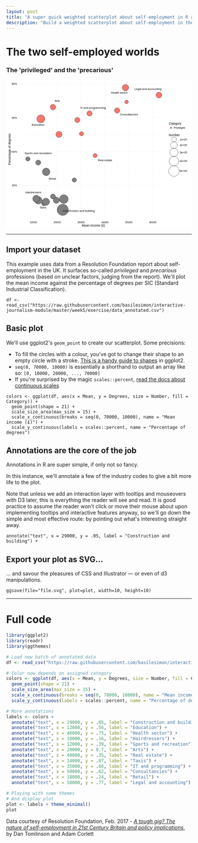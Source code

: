 ```yaml
---
layout: post
title: "A super quick weighted scatterplot about self-employment in R and ggplot2"
description: "Build a weighted scatterplot about self-employment in the UK in no time with R and charting package ggplot2"
---
```


# The two self-employed worlds

### The 'privileged' and the 'precarious'


<svg xmlns='http://www.w3.org/2000/svg' xmlns:xlink='http://www.w3.org/1999/xlink' viewBox='0 0 720.00 576.00'>
<defs>
  <style type='text/css'>
    line, polyline, path, rect, circle {
      fill: none;
      stroke: #000000;
      stroke-linecap: round;
      stroke-linejoin: round;
      stroke-miterlimit: 10.00;
    }
  </style>
</defs>
<rect width='100%' height='100%' style='stroke: none; fill: #FFFFFF;'/>
<defs>
  <clipPath id='cpNTguNTUwMXw2MTcuODM3fDUzMC4zMDh8NS45Nzc1OA=='>
    <rect x='58.55' y='5.98' width='559.29' height='524.33' />
  </clipPath>
</defs>
<polyline points='58.55,473.75 617.84,473.75 ' style='stroke-width: 1.07; stroke: #FAFAFA; stroke-linecap: butt;' clip-path='url(#cpNTguNTUwMXw2MTcuODM3fDUzMC4zMDh8NS45Nzc1OA==)' />
<polyline points='58.55,342.83 617.84,342.83 ' style='stroke-width: 1.07; stroke: #FAFAFA; stroke-linecap: butt;' clip-path='url(#cpNTguNTUwMXw2MTcuODM3fDUzMC4zMDh8NS45Nzc1OA==)' />
<polyline points='58.55,211.92 617.84,211.92 ' style='stroke-width: 1.07; stroke: #FAFAFA; stroke-linecap: butt;' clip-path='url(#cpNTguNTUwMXw2MTcuODM3fDUzMC4zMDh8NS45Nzc1OA==)' />
<polyline points='58.55,81.00 617.84,81.00 ' style='stroke-width: 1.07; stroke: #FAFAFA; stroke-linecap: butt;' clip-path='url(#cpNTguNTUwMXw2MTcuODM3fDUzMC4zMDh8NS45Nzc1OA==)' />
<polyline points='58.96,530.31 58.96,5.98 ' style='stroke-width: 1.07; stroke: #FAFAFA; stroke-linecap: butt;' clip-path='url(#cpNTguNTUwMXw2MTcuODM3fDUzMC4zMDh8NS45Nzc1OA==)' />
<polyline points='151.60,530.31 151.60,5.98 ' style='stroke-width: 1.07; stroke: #FAFAFA; stroke-linecap: butt;' clip-path='url(#cpNTguNTUwMXw2MTcuODM3fDUzMC4zMDh8NS45Nzc1OA==)' />
<polyline points='244.25,530.31 244.25,5.98 ' style='stroke-width: 1.07; stroke: #FAFAFA; stroke-linecap: butt;' clip-path='url(#cpNTguNTUwMXw2MTcuODM3fDUzMC4zMDh8NS45Nzc1OA==)' />
<polyline points='336.90,530.31 336.90,5.98 ' style='stroke-width: 1.07; stroke: #FAFAFA; stroke-linecap: butt;' clip-path='url(#cpNTguNTUwMXw2MTcuODM3fDUzMC4zMDh8NS45Nzc1OA==)' />
<polyline points='429.55,530.31 429.55,5.98 ' style='stroke-width: 1.07; stroke: #FAFAFA; stroke-linecap: butt;' clip-path='url(#cpNTguNTUwMXw2MTcuODM3fDUzMC4zMDh8NS45Nzc1OA==)' />
<polyline points='522.19,530.31 522.19,5.98 ' style='stroke-width: 1.07; stroke: #FAFAFA; stroke-linecap: butt;' clip-path='url(#cpNTguNTUwMXw2MTcuODM3fDUzMC4zMDh8NS45Nzc1OA==)' />
<polyline points='614.84,530.31 614.84,5.98 ' style='stroke-width: 1.07; stroke: #FAFAFA; stroke-linecap: butt;' clip-path='url(#cpNTguNTUwMXw2MTcuODM3fDUzMC4zMDh8NS45Nzc1OA==)' />
<polyline points='58.55,408.29 617.84,408.29 ' style='stroke-width: 0.43; stroke: #E5E5E5; stroke-linecap: butt;' clip-path='url(#cpNTguNTUwMXw2MTcuODM3fDUzMC4zMDh8NS45Nzc1OA==)' />
<polyline points='58.55,277.37 617.84,277.37 ' style='stroke-width: 0.43; stroke: #E5E5E5; stroke-linecap: butt;' clip-path='url(#cpNTguNTUwMXw2MTcuODM3fDUzMC4zMDh8NS45Nzc1OA==)' />
<polyline points='58.55,146.46 617.84,146.46 ' style='stroke-width: 0.43; stroke: #E5E5E5; stroke-linecap: butt;' clip-path='url(#cpNTguNTUwMXw2MTcuODM3fDUzMC4zMDh8NS45Nzc1OA==)' />
<polyline points='58.55,15.55 617.84,15.55 ' style='stroke-width: 0.43; stroke: #E5E5E5; stroke-linecap: butt;' clip-path='url(#cpNTguNTUwMXw2MTcuODM3fDUzMC4zMDh8NS45Nzc1OA==)' />
<polyline points='105.28,530.31 105.28,5.98 ' style='stroke-width: 0.43; stroke: #E5E5E5; stroke-linecap: butt;' clip-path='url(#cpNTguNTUwMXw2MTcuODM3fDUzMC4zMDh8NS45Nzc1OA==)' />
<polyline points='197.93,530.31 197.93,5.98 ' style='stroke-width: 0.43; stroke: #E5E5E5; stroke-linecap: butt;' clip-path='url(#cpNTguNTUwMXw2MTcuODM3fDUzMC4zMDh8NS45Nzc1OA==)' />
<polyline points='290.58,530.31 290.58,5.98 ' style='stroke-width: 0.43; stroke: #E5E5E5; stroke-linecap: butt;' clip-path='url(#cpNTguNTUwMXw2MTcuODM3fDUzMC4zMDh8NS45Nzc1OA==)' />
<polyline points='383.22,530.31 383.22,5.98 ' style='stroke-width: 0.43; stroke: #E5E5E5; stroke-linecap: butt;' clip-path='url(#cpNTguNTUwMXw2MTcuODM3fDUzMC4zMDh8NS45Nzc1OA==)' />
<polyline points='475.87,530.31 475.87,5.98 ' style='stroke-width: 0.43; stroke: #E5E5E5; stroke-linecap: butt;' clip-path='url(#cpNTguNTUwMXw2MTcuODM3fDUzMC4zMDh8NS45Nzc1OA==)' />
<polyline points='568.52,530.31 568.52,5.98 ' style='stroke-width: 0.43; stroke: #E5E5E5; stroke-linecap: butt;' clip-path='url(#cpNTguNTUwMXw2MTcuODM3fDUzMC4zMDh8NS45Nzc1OA==)' />
<circle cx='194.54' cy='465.48' r='9.06pt' style='stroke-width: 0.71; fill: #7F7F7F;' clip-path='url(#cpNTguNTUwMXw2MTcuODM3fDUzMC4zMDh8NS45Nzc1OA==)' />
<circle cx='223.54' cy='460.95' r='12.75pt' style='stroke-width: 0.71; fill: #7F7F7F;' clip-path='url(#cpNTguNTUwMXw2MTcuODM3fDUzMC4zMDh8NS45Nzc1OA==)' />
<circle cx='219.29' cy='502.55' r='16.36pt' style='stroke-width: 0.71; fill: #7F7F7F;' clip-path='url(#cpNTguNTUwMXw2MTcuODM3fDUzMC4zMDh8NS45Nzc1OA==)' />
<circle cx='145.92' cy='477.99' r='6.51pt' style='stroke-width: 0.71; fill: #7F7F7F;' clip-path='url(#cpNTguNTUwMXw2MTcuODM3fDUzMC4zMDh8NS45Nzc1OA==)' />
<circle cx='263.99' cy='387.01' r='6.30pt' style='stroke-width: 0.71; fill: #7F7F7F;' clip-path='url(#cpNTguNTUwMXw2MTcuODM3fDUzMC4zMDh8NS45Nzc1OA==)' />
<circle cx='154.90' cy='355.59' r='11.07pt' style='stroke-width: 0.71; fill: #7F7F7F;' clip-path='url(#cpNTguNTUwMXw2MTcuODM3fDUzMC4zMDh8NS45Nzc1OA==)' />
<circle cx='154.19' cy='471.24' r='10.58pt' style='stroke-width: 0.71; fill: #7F7F7F;' clip-path='url(#cpNTguNTUwMXw2MTcuODM3fDUzMC4zMDh8NS45Nzc1OA==)' />
<circle cx='181.32' cy='450.73' r='7.32pt' style='stroke-width: 0.71; fill: #7F7F7F;' clip-path='url(#cpNTguNTUwMXw2MTcuODM3fDUzMC4zMDh8NS45Nzc1OA==)' />
<circle cx='323.19' cy='129.66' r='7.73pt' style='stroke-width: 0.71; fill: #F8766D;' clip-path='url(#cpNTguNTUwMXw2MTcuODM3fDUzMC4zMDh8NS45Nzc1OA==)' />
<circle cx='292.02' cy='208.09' r='6.08pt' style='stroke-width: 0.71; fill: #F8766D;' clip-path='url(#cpNTguNTUwMXw2MTcuODM3fDUzMC4zMDh8NS45Nzc1OA==)' />
<circle cx='344.92' cy='292.44' r='5.99pt' style='stroke-width: 0.71; fill: #F8766D;' clip-path='url(#cpNTguNTUwMXw2MTcuODM3fDUzMC4zMDh8NS45Nzc1OA==)' />
<circle cx='592.41' cy='58.41' r='8.43pt' style='stroke-width: 0.71; fill: #F8766D;' clip-path='url(#cpNTguNTUwMXw2MTcuODM3fDUzMC4zMDh8NS45Nzc1OA==)' />
<circle cx='430.38' cy='118.09' r='7.75pt' style='stroke-width: 0.71; fill: #F8766D;' clip-path='url(#cpNTguNTUwMXw2MTcuODM3fDUzMC4zMDh8NS45Nzc1OA==)' />
<circle cx='275.99' cy='154.99' r='7.45pt' style='stroke-width: 0.71; fill: #F8766D;' clip-path='url(#cpNTguNTUwMXw2MTcuODM3fDUzMC4zMDh8NS45Nzc1OA==)' />
<circle cx='204.67' cy='210.63' r='8.95pt' style='stroke-width: 0.71; fill: #F8766D;' clip-path='url(#cpNTguNTUwMXw2MTcuODM3fDUzMC4zMDh8NS45Nzc1OA==)' />
<circle cx='124.88' cy='465.83' r='10.92pt' style='stroke-width: 0.71; fill: #7F7F7F;' clip-path='url(#cpNTguNTUwMXw2MTcuODM3fDUzMC4zMDh8NS45Nzc1OA==)' />
<circle cx='466.82' cy='85.04' r='5.28pt' style='stroke-width: 0.71; fill: #F8766D;' clip-path='url(#cpNTguNTUwMXw2MTcuODM3fDUzMC4zMDh8NS45Nzc1OA==)' />
<circle cx='134.33' cy='150.59' r='11.58pt' style='stroke-width: 0.71; fill: #F8766D;' clip-path='url(#cpNTguNTUwMXw2MTcuODM3fDUzMC4zMDh8NS45Nzc1OA==)' />
<circle cx='462.70' cy='29.81' r='9.38pt' style='stroke-width: 0.71; fill: #F8766D;' clip-path='url(#cpNTguNTUwMXw2MTcuODM3fDUzMC4zMDh8NS45Nzc1OA==)' />
<circle cx='124.25' cy='319.59' r='7.45pt' style='stroke-width: 0.71; fill: #7F7F7F;' clip-path='url(#cpNTguNTUwMXw2MTcuODM3fDUzMC4zMDh8NS45Nzc1OA==)' />
<circle cx='181.47' cy='105.13' r='8.01pt' style='stroke-width: 0.71; fill: #F8766D;' clip-path='url(#cpNTguNTUwMXw2MTcuODM3fDUzMC4zMDh8NS45Nzc1OA==)' />
<circle cx='83.97' cy='305.38' r='6.30pt' style='stroke-width: 0.71; fill: #7F7F7F;' clip-path='url(#cpNTguNTUwMXw2MTcuODM3fDUzMC4zMDh8NS45Nzc1OA==)' />
<circle cx='116.59' cy='459.66' r='10.36pt' style='stroke-width: 0.71; fill: #7F7F7F;' clip-path='url(#cpNTguNTUwMXw2MTcuODM3fDUzMC4zMDh8NS45Nzc1OA==)' />
<g clip-path='url(#cpNTguNTUwMXw2MTcuODM3fDUzMC4zMDh8NS45Nzc1OA==)'><text x='219.24' y='510.41' style='font-size: 11.04px; font-family: Arial;' textLength='124.14px' lengthAdjust='spacingAndGlyphs'>Construction and building</text></g>
<g clip-path='url(#cpNTguNTUwMXw2MTcuODM3fDUzMC4zMDh8NS45Nzc1OA==)'><text x='99.35' y='176.58' style='font-size: 11.04px; font-family: Arial;' textLength='48.93px' lengthAdjust='spacingAndGlyphs'>Education</text></g>
<g clip-path='url(#cpNTguNTUwMXw2MTcuODM3fDUzMC4zMDh8NS45Nzc1OA==)'><text x='406.41' y='52.21' style='font-size: 11.04px; font-family: Arial;' textLength='64.81px' lengthAdjust='spacingAndGlyphs'>Health sector</text></g>
<g clip-path='url(#cpNTguNTUwMXw2MTcuODM3fDUzMC4zMDh8NS45Nzc1OA==)'><text x='74.11' y='438.41' style='font-size: 11.04px; font-family: Arial;' textLength='62.35px' lengthAdjust='spacingAndGlyphs'>Hairdressers</text></g>
<g clip-path='url(#cpNTguNTUwMXw2MTcuODM3fDUzMC4zMDh8NS45Nzc1OA==)'><text x='71.22' y='287.86' style='font-size: 11.04px; font-family: Arial;' textLength='105.17px' lengthAdjust='spacingAndGlyphs'>Sports and recreation</text></g>
<g clip-path='url(#cpNTguNTUwMXw2MTcuODM3fDUzMC4zMDh8NS45Nzc1OA==)'><text x='188.15' y='84.94' style='font-size: 11.04px; font-family: Arial;' textLength='19.56px' lengthAdjust='spacingAndGlyphs'>Arts</text></g>
<g clip-path='url(#cpNTguNTUwMXw2MTcuODM3fDUzMC4zMDh8NS45Nzc1OA==)'><text x='355.40' y='314.04' style='font-size: 11.04px; font-family: Arial;' textLength='55.64px' lengthAdjust='spacingAndGlyphs'>Real estate</text></g>
<g clip-path='url(#cpNTguNTUwMXw2MTcuODM3fDUzMC4zMDh8NS45Nzc1OA==)'><text x='129.20' y='497.32' style='font-size: 11.04px; font-family: Arial;' textLength='26.28px' lengthAdjust='spacingAndGlyphs'>Taxis</text></g>
<g clip-path='url(#cpNTguNTUwMXw2MTcuODM3fDUzMC4zMDh8NS45Nzc1OA==)'><text x='287.38' y='111.12' style='font-size: 11.04px; font-family: Arial;' textLength='99.04px' lengthAdjust='spacingAndGlyphs'>IT and programming</text></g>
<g clip-path='url(#cpNTguNTUwMXw2MTcuODM3fDUzMC4zMDh8NS45Nzc1OA==)'><text x='441.32' y='137.31' style='font-size: 11.04px; font-family: Arial;' textLength='69.09px' lengthAdjust='spacingAndGlyphs'>Consultancies</text></g>
<g clip-path='url(#cpNTguNTUwMXw2MTcuODM3fDUzMC4zMDh8NS45Nzc1OA==)'><text x='165.34' y='386.04' style='font-size: 11.04px; font-family: Arial;' textLength='28.12px' lengthAdjust='spacingAndGlyphs'>Retail</text></g>
<g clip-path='url(#cpNTguNTUwMXw2MTcuODM3fDUzMC4zMDh8NS45Nzc1OA==)'><text x='497.69' y='39.12' style='font-size: 11.04px; font-family: Arial;' textLength='104.59px' lengthAdjust='spacingAndGlyphs'>Legal and accounting</text></g>
<defs>
  <clipPath id='cpMHw3MjB8NTc2fDA='>
    <rect x='0.00' y='0.00' width='720.00' height='576.00' />
  </clipPath>
</defs>
<g clip-path='url(#cpMHw3MjB8NTc2fDA=)'><text x='21.74' y='411.87' style='font-size: 9.60px; font-family: Arial;' textLength='20.01px' lengthAdjust='spacingAndGlyphs'>20%</text></g>
<g clip-path='url(#cpMHw3MjB8NTc2fDA=)'><text x='21.74' y='280.95' style='font-size: 9.60px; font-family: Arial;' textLength='20.01px' lengthAdjust='spacingAndGlyphs'>40%</text></g>
<g clip-path='url(#cpMHw3MjB8NTc2fDA=)'><text x='21.74' y='150.04' style='font-size: 9.60px; font-family: Arial;' textLength='20.01px' lengthAdjust='spacingAndGlyphs'>60%</text></g>
<g clip-path='url(#cpMHw3MjB8NTc2fDA=)'><text x='21.74' y='19.12' style='font-size: 9.60px; font-family: Arial;' textLength='20.01px' lengthAdjust='spacingAndGlyphs'>80%</text></g>
<g clip-path='url(#cpMHw3MjB8NTc2fDA=)'><text x='91.38' y='554.26' style='font-size: 9.60px; font-family: Arial;' textLength='27.81px' lengthAdjust='spacingAndGlyphs'>10000</text></g>
<g clip-path='url(#cpMHw3MjB8NTc2fDA=)'><text x='184.02' y='554.26' style='font-size: 9.60px; font-family: Arial;' textLength='27.81px' lengthAdjust='spacingAndGlyphs'>20000</text></g>
<g clip-path='url(#cpMHw3MjB8NTc2fDA=)'><text x='276.67' y='554.26' style='font-size: 9.60px; font-family: Arial;' textLength='27.81px' lengthAdjust='spacingAndGlyphs'>30000</text></g>
<g clip-path='url(#cpMHw3MjB8NTc2fDA=)'><text x='369.32' y='554.26' style='font-size: 9.60px; font-family: Arial;' textLength='27.81px' lengthAdjust='spacingAndGlyphs'>40000</text></g>
<g clip-path='url(#cpMHw3MjB8NTc2fDA=)'><text x='461.97' y='554.26' style='font-size: 9.60px; font-family: Arial;' textLength='27.81px' lengthAdjust='spacingAndGlyphs'>50000</text></g>
<g clip-path='url(#cpMHw3MjB8NTc2fDA=)'><text x='554.61' y='554.26' style='font-size: 9.60px; font-family: Arial;' textLength='27.81px' lengthAdjust='spacingAndGlyphs'>60000</text></g>
<g clip-path='url(#cpMHw3MjB8NTc2fDA=)'><text x='293.18' y='567.63' style='font-size: 12.00px; font-family: Arial;' textLength='90.04px' lengthAdjust='spacingAndGlyphs'>Mean income (£)</text></g>
<g clip-path='url(#cpMHw3MjB8NTc2fDA=)'><text transform='translate(16.96,328.85) rotate(-90)' style='font-size: 12.00px; font-family: Arial;' textLength='121.42px' lengthAdjust='spacingAndGlyphs'>Percentage of degrees</text></g>
<g clip-path='url(#cpMHw3MjB8NTc2fDA=)'><text x='630.59' y='172.32' style='font-size: 12.00px; font-family: Arial;' textLength='48.69px' lengthAdjust='spacingAndGlyphs'>Category</text></g>
<circle cx='639.23' cy='185.28' r='1.95pt' style='stroke-width: 0.71; fill: #F8766D;' clip-path='url(#cpMHw3MjB8NTc2fDA=)' />
<g clip-path='url(#cpMHw3MjB8NTc2fDA=)'><text x='650.03' y='188.86' style='font-size: 9.60px; font-family: Arial;' textLength='43.91px' lengthAdjust='spacingAndGlyphs'>Privileged</text></g>
<g clip-path='url(#cpMHw3MjB8NTc2fDA=)'><text x='630.59' y='216.69' style='font-size: 12.00px; font-family: Arial;' textLength='42.68px' lengthAdjust='spacingAndGlyphs'>Number</text></g>
<circle cx='650.81' cy='230.05' r='7.16pt' style='stroke-width: 0.71;' clip-path='url(#cpMHw3MjB8NTc2fDA=)' />
<circle cx='650.81' cy='251.87' r='9.98pt' style='stroke-width: 0.71;' clip-path='url(#cpMHw3MjB8NTc2fDA=)' />
<circle cx='650.81' cy='280.31' r='12.14pt' style='stroke-width: 0.71;' clip-path='url(#cpMHw3MjB8NTc2fDA=)' />
<circle cx='650.81' cy='314.05' r='13.97pt' style='stroke-width: 0.71;' clip-path='url(#cpMHw3MjB8NTc2fDA=)' />
<circle cx='650.81' cy='352.35' r='15.57pt' style='stroke-width: 0.71;' clip-path='url(#cpMHw3MjB8NTc2fDA=)' />
<g clip-path='url(#cpMHw3MjB8NTc2fDA=)'><text x='673.18' y='233.63' style='font-size: 9.60px; font-family: Arial;' textLength='28.09px' lengthAdjust='spacingAndGlyphs'>1e+05</text></g>
<g clip-path='url(#cpMHw3MjB8NTc2fDA=)'><text x='673.18' y='255.45' style='font-size: 9.60px; font-family: Arial;' textLength='28.09px' lengthAdjust='spacingAndGlyphs'>2e+05</text></g>
<g clip-path='url(#cpMHw3MjB8NTc2fDA=)'><text x='673.18' y='283.89' style='font-size: 9.60px; font-family: Arial;' textLength='28.09px' lengthAdjust='spacingAndGlyphs'>3e+05</text></g>
<g clip-path='url(#cpMHw3MjB8NTc2fDA=)'><text x='673.18' y='317.63' style='font-size: 9.60px; font-family: Arial;' textLength='28.09px' lengthAdjust='spacingAndGlyphs'>4e+05</text></g>
<g clip-path='url(#cpMHw3MjB8NTc2fDA=)'><text x='673.18' y='355.92' style='font-size: 9.60px; font-family: Arial;' textLength='28.09px' lengthAdjust='spacingAndGlyphs'>5e+05</text></g>
</svg>

---

## Import your dataset

This example uses data from a Resolution Foundation report about self-employment in the UK. It surfaces so-called _privileged_ and _precarious_ professions (based on unclear factors, judging from the report). We'll plot the mean income against the percentage of degrees per SIC (Standard Industrial Classification).

```
df <- read_csv("https://raw.githubusercontent.com/basilesimon/interactive-journalism-module/master/week5/exercise/data_annotated.csv")
```

## Basic plot

We'll use ggplot2's `geom_point` to create our scatterplot. Some precisions:

- To fill the circles with a colour, you've got to change their shape to an empty circle with a stroke. [This is a handy guide to shapes](http://sape.inf.usi.ch/quick-reference/ggplot2/shape) in ggplot2.
- `seq(0, 70000, 10000)` is essentially a shorthand to output an array like so: `[0, 10000, 20000, ..., 70000]`
- If you're surprised by the magic `scales::percent`, [read the docs about continuous scales](http://docs.ggplot2.org/current/scale_continuous.html)

```
colors <- ggplot(df, aes(x = Mean, y = Degrees, size = Number, fill = Category)) +
  geom_point(shape = 21) +
  scale_size_area(max_size = 15) +
  scale_x_continuous(breaks = seq(0, 70000, 10000), name = "Mean income (£)") +
  scale_y_continuous(labels = scales::percent, name = "Percentage of degrees")
```

## Annotations are the core of the job

Annotations in R are super simple, if only not so fancy.

In this instance, we'll annotate a few of the industry codes to give a bit more life to the plot.

Note that unless we add an interaction layer with tooltips and mouseovers with D3 later, this is everything the reader will see and read. It is good practice to assume the reader won't click or move their mouse about upon implementing tooltips and interactive features anyway, so we'll go down the simple and most effective route: by pointing out what's interesting straight away.

```
annotate("text", x = 29000, y = .05, label = "Construction and building") +
```

## Export your plot as SVG...

... and savour the pleasures of CSS and Illustrator — or even of d3 manipulations.

```
ggsave(file="file.svg", plot=plot, width=10, height=10)
```

---

# Full code

```r
library(ggplot2)
library(readr)
library(ggthemes)

# Load new batch of annotated data
df <- read_csv("https://raw.githubusercontent.com/basilesimon/interactive-journalism-module/master/week5/exercise/data_annotated.csv")

# Color now depends on assigned category
colors <- ggplot(df, aes(x = Mean, y = Degrees, size = Number, fill = Category)) +
  geom_point(shape = 21) +
  scale_size_area(max_size = 15) +
  scale_x_continuous(breaks = seq(0, 70000, 10000), name = "Mean income (£)") +
  scale_y_continuous(labels = scales::percent, name = "Percentage of degrees")

# More annotations
labels <- colors +
  annotate("text", x = 29000, y = .05, label = "Construction and building") +
  annotate("text", x = 12000, y = .56, label = "Education") +
  annotate("text", x = 46000, y = .75, label = "Health sector") +
  annotate("text", x = 10000, y = .16, label = "Hairdressers") +
  annotate("text", x = 12000, y = .39, label = "Sports and recreation") +
  annotate("text", x = 20000, y = 0.7, label = "Arts") +
  annotate("text", x = 40000, y = .35, label = "Real estate") +
  annotate("text", x = 14000, y = .07, label = "Taxis") +
  annotate("text", x = 35000, y = .66, label = "IT and programming") +
  annotate("text", x = 50000, y = .62, label = "Consultancies") +
  annotate("text", x = 18000, y = .24, label = "Retail") +
  annotate("text", x = 58000, y = .77, label = "Legal and accounting")

# Playing with some themes
# And display plot
plot <- labels + theme_minimal()
plot
```

Data courtesy of Resolution Foundation, Feb. 2017 - [*A tough gig? The nature of self-employment in 21st Century Britain and policy implications*](http://www.resolutionfoundation.org/app/uploads/2017/02/Self-employment-presentation.pdf), by Dan Tomlinson and Adam Corlett
